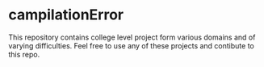 # campilationError
This repository contains college level project form various domains and of varying difficulties. Feel free to use any of these projects and contibute to this repo.

